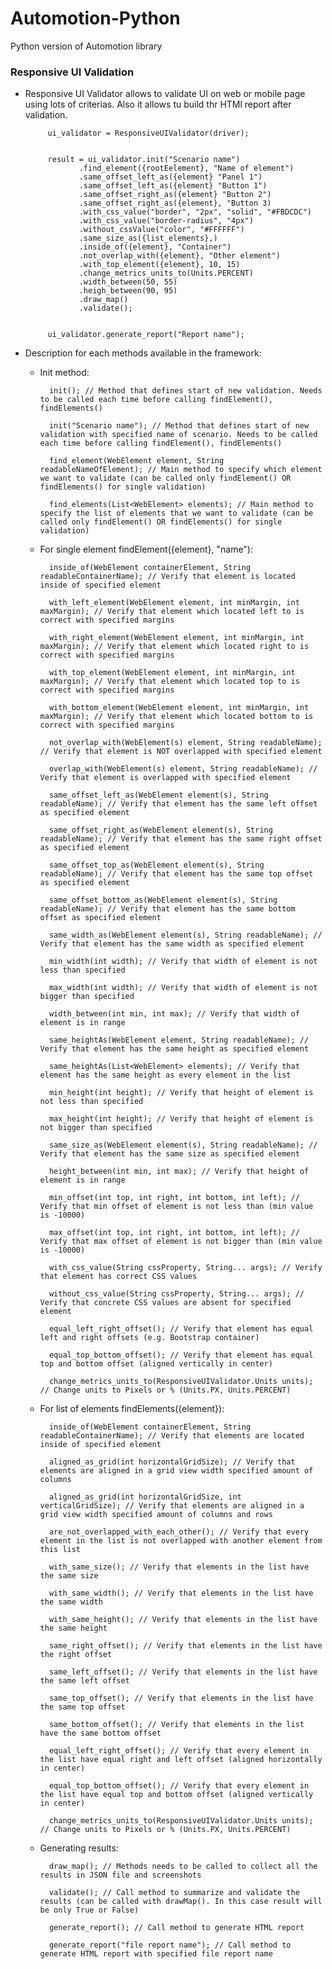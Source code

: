 # Automotion-Python
Python version of Automotion library

### Responsive UI Validation ###
 - Responsive UI Validator allows to validate UI on web or mobile page using lots of criterias. Also it allows tu build thr HTMl report after validation.
            
            ui_validator = ResponsiveUIValidator(driver);
            
            
            result = ui_validator.init("Scenario name")
                   .find_element({rootEelement}, "Name of element")
                   .same_offset_left_as({element} "Panel 1")
                   .same_offset_left_as({element} "Button 1")
                   .same_offset_right_as({element} "Button 2")
                   .same_offset_right_as({element}, "Button 3)
                   .with_css_value("border", "2px", "solid", "#FBDCDC")
                   .with_css_value("border-radius", "4px")
                   .without_cssValue("color", "#FFFFFF")
                   .same_size_as({list_elements},)
                   .inside_of({element}, "Container")
                   .not_overlap_with({element}, "Other element")
                   .with_top_element({element}, 10, 15)
                   .change_metrics_units_to(Units.PERCENT)
                   .width_between(50, 55)
                   .heigh_between(90, 95)
                   .draw_map()
                   .validate();
            
            
            ui_validator.generate_report("Report name");
            
 - Description for each methods available in the framework:
    
    * Init method:
    
            init(); // Method that defines start of new validation. Needs to be called each time before calling findElement(), findElements()
            
            init("Scenario name"); // Method that defines start of new validation with specified name of scenario. Needs to be called each time before calling findElement(), findElements()
            
            find_element(WebElement element, String readableNameOfElement); // Main method to specify which element we want to validate (can be called only findElement() OR findElements() for single validation)
            
            find_elements(List<WebElement> elements); // Main method to specify the list of elements that we want to validate (can be called only findElement() OR findElements() for single validation)
    
    * For single element findElement({element}, "name"):
    
            inside_of(WebElement containerElement, String readableContainerName); // Verify that element is located inside of specified element
                 
            with_left_element(WebElement element, int minMargin, int maxMargin); // Verify that element which located left to is correct with specified margins
                
            with_right_element(WebElement element, int minMargin, int maxMargin); // Verify that element which located right to is correct with specified margins
                
            with_top_element(WebElement element, int minMargin, int maxMargin); // Verify that element which located top to is correct with specified margins
                
            with_bottom_element(WebElement element, int minMargin, int maxMargin); // Verify that element which located bottom to is correct with specified margins
        
            not_overlap_with(WebElement(s) element, String readableName); // Verify that element is NOT overlapped with specified element
        
            overlap_with(WebElement(s) element, String readableName); // Verify that element is overlapped with specified element
                
            same_offset_left_as(WebElement element(s), String readableName); // Verify that element has the same left offset as specified element
        
            same_offset_right_as(WebElement element(s), String readableName); // Verify that element has the same right offset as specified element
        
            same_offset_top_as(WebElement element(s), String readableName); // Verify that element has the same top offset as specified element
        
            same_offset_bottom_as(WebElement element(s), String readableName); // Verify that element has the same bottom offset as specified element
        
            same_width_as(WebElement element(s), String readableName); // Verify that element has the same width as specified element
                
            min_width(int width); // Verify that width of element is not less than specified
        
            max_width(int width); // Verify that width of element is not bigger than specified
        
            width_between(int min, int max); // Verify that width of element is in range
        
            same_heightAs(WebElement element, String readableName); // Verify that element has the same height as specified element
        
            same_heightAs(List<WebElement> elements); // Verify that element has the same height as every element in the list
        
            min_height(int height); // Verify that height of element is not less than specified
        
            max_height(int height); // Verify that height of element is not bigger than specified
        
            same_size_as(WebElement element(s), String readableName); // Verify that element has the same size as specified element
                
            height_between(int min, int max); // Verify that height of element is in range
        
            min_offset(int top, int right, int bottom, int left); // Verify that min offset of element is not less than (min value is -10000)
        
            max_offset(int top, int right, int bottom, int left); // Verify that max offset of element is not bigger than (min value is -10000)
        
            with_css_value(String cssProperty, String... args); // Verify that element has correct CSS values
        
            without_css_value(String cssProperty, String... args); // Verify that concrete CSS values are absent for specified element
        
            equal_left_right_offset(); // Verify that element has equal left and right offsets (e.g. Bootstrap container)
        
            equal_top_bottom_offset(); // Verify that element has equal top and bottom offset (aligned vertically in center)
         
            change_metrics_units_to(ResponsiveUIValidator.Units units); // Change units to Pixels or % (Units.PX, Units.PERCENT)

    * For list of elements findElements({element}):
            
            inside_of(WebElement containerElement, String readableContainerName); // Verify that elements are located inside of specified element
            
            aligned_as_grid(int horizontalGridSize); // Verify that elements are aligned in a grid view width specified amount of columns
            
            aligned_as_grid(int horizontalGridSize, int verticalGridSize); // Verify that elements are aligned in a grid view width specified amount of columns and rows
            
            are_not_overlapped_with_each_other(); // Verify that every element in the list is not overlapped with another element from this list
            
            with_same_size(); // Verify that elements in the list have the same size
            
            with_same_width(); // Verify that elements in the list have the same width
            
            with_same_height(); // Verify that elements in the list have the same height
            
            same_right_offset(); // Verify that elements in the list have the right offset
            
            same_left_offset(); // Verify that elements in the list have the same left offset
            
            same_top_offset(); // Verify that elements in the list have the same top offset
            
            same_bottom_offset(); // Verify that elements in the list have the same bottom offset
            
            equal_left_right_offset(); // Verify that every element in the list have equal right and left offset (aligned horizontally in center)
            
            equal_top_bottom_offset(); // Verify that every element in the list have equal top and bottom offset (aligned vertically in center)
            
            change_metrics_units_to(ResponsiveUIValidator.Units units); // Change units to Pixels or % (Units.PX, Units.PERCENT)
           
    * Generating results:
    
            draw_map(); // Methods needs to be called to collect all the results in JSON file and screenshots
            
            validate(); // Call method to summarize and validate the results (can be called with drawMap(). In this case result will be only True or False)
            
            generate_report(); // Call method to generate HTML report
            
            generate_report("file report name"); // Call method to generate HTML report with specified file report name

